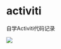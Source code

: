 # activiti
自学Activiti代码记录


![](https://img2020.cnblogs.com/blog/1496914/202010/1496914-20201007112331805-777941412.png)
